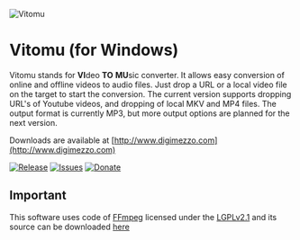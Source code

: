 ![Vitomu](Vitomu.full.png)

# Vitomu (for Windows) #
Vitomu stands for **VI**deo **TO** **MU**sic converter. It allows easy conversion of online and offline videos to audio files. Just drop a URL or a local video file on the target to start the conversion. The current version supports dropping URL's of Youtube videos, and dropping of local MKV and MP4 files. The output format is currently MP3, but more output options are planned for the next version.

Downloads are available at [http://www.digimezzo.com](http://www.digimezzo.com)

[![Release](https://img.shields.io/github/release/digimezzo/Vitomu.svg?style=flat-square)](https://github.com/digimezzo/Vitomu/releases/latest)
[![Issues](https://img.shields.io/github/issues/digimezzo/Vitomu.svg?style=flat-square)](https://github.com/digimezzo/Vitomu/issues)
[![Donate](https://img.shields.io/badge/Donate-PayPal-green.svg)](https://www.paypal.com/cgi-bin/webscr?cmd=_s-xclick&hosted_button_id=MQALEWTEZ7HX8)

## Important ##

This software uses code of <a href=http://ffmpeg.org>FFmpeg</a> licensed under the <a href=http://www.gnu.org/licenses/old-licenses/lgpl-2.1.html>LGPLv2.1</a> and its source can be downloaded <a href="https://github.com/digimezzo/Vitomu">here</a>
